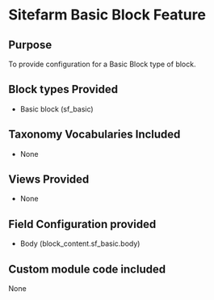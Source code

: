 # Sitefarm Basic Block Feature

## Purpose
To provide configuration for a Basic Block type of block.

## Block types Provided
* Basic block (sf_basic)

## Taxonomy Vocabularies Included
* None

## Views Provided
* None

## Field Configuration provided
* Body (block_content.sf_basic.body)

## Custom module code included
None


